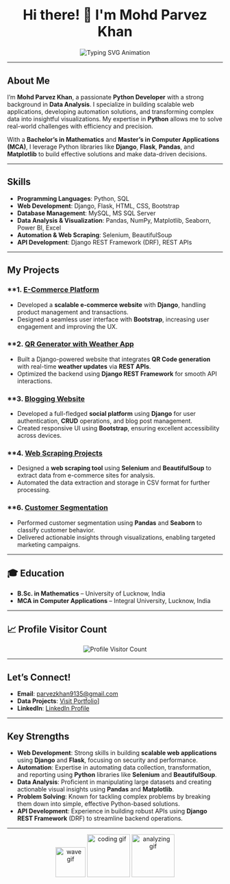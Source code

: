 <h1 align="center" style="font-size: 32px; animation: fadeIn 2s ease;">Hi there! 👋 I'm Mohd Parvez Khan</h1>


<p align="center">
  <img 
    src="https://readme-typing-svg.herokuapp.com?color=F7B801&size=22&center=true&vCenter=true&width=700&lines=Welcome+to+My+Portfolio!;Python+Developer+and+Data+Analyst;Building+Efficient+Python+Solutions;Crafting+Scalable+Web+Applications;Transforming+Data+Into+Actionable+Insights" 
    alt="Typing SVG Animation" 
  />
</p>

---

## About Me

I’m **Mohd Parvez Khan**, a passionate **Python Developer** with a strong background in **Data Analysis**. I specialize in building scalable web applications, developing automation solutions, and transforming complex data into insightful visualizations. My expertise in **Python** allows me to solve real-world challenges with efficiency and precision.

With a **Bachelor’s in Mathematics** and **Master’s in Computer Applications (MCA)**, I leverage Python libraries like **Django**, **Flask**, **Pandas**, and **Matplotlib** to build effective solutions and make data-driven decisions.

---

## Skills

- **Programming Languages**: Python, SQL  
- **Web Development**: Django, Flask, HTML, CSS, Bootstrap  
- **Database Management**: MySQL, MS SQL Server  
- **Data Analysis & Visualization**: Pandas, NumPy, Matplotlib, Seaborn, Power BI, Excel  
- **Automation & Web Scraping**: Selenium, BeautifulSoup  
- **API Development**: Django REST Framework (DRF), REST APIs  

---

## My Projects

### **1. [E-Commerce Platform](https://github.com/parvez-k0/The-Fashion-Matrix-Ecommerce-Website)
- Developed a **scalable e-commerce website** with **Django**, handling product management and transactions.
- Designed a seamless user interface with **Bootstrap**, increasing user engagement and improving the UX.

### **2. [QR Generator with Weather App](https://github.com/parvez-k0/QR_generator-Weather_app)  
- Built a Django-powered website that integrates **QR Code generation** with real-time **weather updates** via **REST APIs**.
- Optimized the backend using **Django REST Framework** for smooth API interactions.

### **3. [Blogging Website](https://github.com/parvez-k0/Blogging-Website) 
- Developed a full-fledged **social platform** using **Django** for user authentication, **CRUD** operations, and blog post management.
- Created responsive UI using **Bootstrap**, ensuring excellent accessibility across devices.

### **4. [Web Scraping Projects](https://github.com/parvez-k0/WebScraping)
- Designed a **web scraping tool** using **Selenium** and **BeautifulSoup** to extract data from e-commerce sites for analysis.
- Automated the data extraction and storage in CSV format for further processing.

### **6. [Customer Segmentation](https://github.com/parvez-k0/Customer-Segmentation)
- Performed customer segmentation using **Pandas** and **Seaborn** to classify customer behavior.
- Delivered actionable insights through visualizations, enabling targeted marketing campaigns.

---


## 🎓 Education

- **B.Sc. in Mathematics** – University of Lucknow, India  
- **MCA in Computer Applications** – Integral University, Lucknow, India  

---

## 📈 Profile Visitor Count
<p align="center">
  <img src="https://profile-counter.glitch.me/{parvez-k0}/count.svg" alt="Profile Visitor Count" />
</p>

---

## Let’s Connect!

- **Email**: [parvezkhan9135@gmail.com](mailto:parvezkhan9135@gmail.com)  
- **Data Projects**: [Visit Portfolio]([https://mavenanalytics.io/profile/88f1a370-d0d1-7098-95d0-da5519fe50e4)]  
- **LinkedIn**: [LinkedIn Profile](https://www.linkedin.com/in/parvez-khan10)  

---

## Key Strengths

- **Web Development**: Strong skills in building **scalable web applications** using **Django** and **Flask**, focusing on security and performance.  
- **Automation**: Expertise in automating data collection, transformation, and reporting using **Python** libraries like **Selenium** and **BeautifulSoup**.  
- **Data Analysis**: Proficient in manipulating large datasets and creating actionable visual insights using **Pandas** and **Matplotlib**.  
- **Problem Solving**: Known for tackling complex problems by breaking them down into simple, effective Python-based solutions.  
- **API Development**: Experience in building robust APIs using **Django REST Framework** (DRF) to streamline backend operations.

---

<p align="center">
  <img src="https://media.giphy.com/media/hvRJCLFzcasrR4ia7z/giphy.gif" width="70px" alt="wave gif">
  <img src="https://media.giphy.com/media/3oEjI6SIIHBdRxXI40/giphy.gif" width="100px" alt="coding gif">
  <img src="https://media.giphy.com/media/L1R1tvI9svkIWwpVYr/giphy.gif" width="100px" alt="analyzing gif">
</p>
